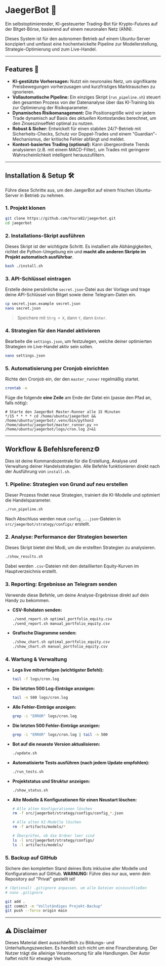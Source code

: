 # JaegerBot 🤖

Ein selbstoptimierender, KI-gesteuerter Trading-Bot für Krypto-Futures auf der Bitget-Börse, basierend auf einem neuronalen Netz (ANN).

Dieses System ist für den autonomen Betrieb auf einem Ubuntu-Server konzipiert und umfasst eine hochentwickelte Pipeline zur Modellerstellung, Strategie-Optimierung und zum Live-Handel.

-----

## Features 🧠

  * **KI-gestützte Vorhersagen:** Nutzt ein neuronales Netz, um signifikante Preisbewegungen vorherzusagen und kurzfristiges Marktrauschen zu ignorieren.
  * **Vollautomatische Pipeline:** Ein einziges Skript (`run_pipeline.sh`) steuert den gesamten Prozess von der Datenanalyse über das KI-Training bis zur Optimierung der Risikoparameter.
  * **Dynamisches Risikomanagement:** Die Positionsgröße wird vor jedem Trade dynamisch auf Basis des *aktuellen* Kontostandes berechnet, um den Zinseszinseffekt optimal zu nutzen.
  * **Robust & Sicher:** Entwickelt für einen stabilen 24/7-Betrieb mit Sicherheits-Checks, Schutz vor Doppel-Trades und einem "Guardian"-Mechanismus, der kritische Fehler abfängt und meldet.
  * **Kontext-basiertes Trading (optional):** Kann übergeordnete Trends analysieren (z.B. mit einem MACD-Filter), um Trades mit geringerer Wahrscheinlichkeit intelligent herauszufiltern.

-----

## Installation & Setup 🛠️

Führe diese Schritte aus, um den JaegerBot auf einem frischen Ubuntu-Server in Betrieb zu nehmen.

### 1\. Projekt klonen

```bash
git clone https://github.com/Youra82/jaegerbot.git
cd jaegerbot
```

### 2\. Installations-Skript ausführen

Dieses Skript ist der wichtigste Schritt. Es installiert alle Abhängigkeiten, richtet die Python-Umgebung ein und **macht alle anderen Skripte im Projekt automatisch ausführbar**.

```bash
bash ./install.sh
```

### 3\. API-Schlüssel eintragen

Erstelle deine persönliche `secret.json`-Datei aus der Vorlage und trage deine API-Schlüssel von Bitget sowie deine Telegram-Daten ein.

```bash
cp secret.json.example secret.json
nano secret.json
```

> Speichere mit `Strg + X`, dann `Y`, dann `Enter`.

### 4\. Strategien für den Handel aktivieren

Bearbeite die `settings.json`, um festzulegen, welche deiner optimierten Strategien im Live-Handel aktiv sein sollen.

```bash
nano settings.json
```

### 5\. Automatisierung per Cronjob einrichten

Richte den Cronjob ein, der den `master_runner` regelmäßig startet.

```bash
crontab -e
```

Füge die folgende **eine Zeile** am Ende der Datei ein (passe den Pfad an, falls nötig):

```
# Starte den JaegerBot Master-Runner alle 15 Minuten
*/15 * * * * cd /home/ubuntu/jaegerbot && /home/ubuntu/jaegerbot/.venv/bin/python3 /home/ubuntu/jaegerbot/master_runner.py >> /home/ubuntu/jaegerbot/logs/cron.log 2>&1
```

-----

## Workflow & Befehlsreferenz⚙️

Dies ist deine Kommandozentrale für die Erstellung, Analyse und Verwaltung deiner Handelsstrategien. Alle Befehle funktionieren direkt nach der Ausführung von `install.sh`.

### 1\. Pipeline: Strategien von Grund auf neu erstellen

Dieser Prozess findet neue Strategien, trainiert die KI-Modelle und optimiert die Handelsparameter.

```bash
./run_pipeline.sh
```

Nach Abschluss werden neue `config_...json`-Dateien in `src/jaegerbot/strategy/configs/` erstellt.

### 2\. Analyse: Performance der Strategien bewerten

Dieses Skript bietet drei Modi, um die erstellten Strategien zu analysieren.

```bash
./show_results.sh
```

Dabei werden `.csv`-Dateien mit den detaillierten Equity-Kurven im Hauptverzeichnis erstellt.

### 3\. Reporting: Ergebnisse an Telegram senden

Verwende diese Befehle, um deine Analyse-Ergebnisse direkt auf dein Handy zu bekommen.

  * **CSV-Rohdaten senden:**

    ```bash
    ./send_report.sh optimal_portfolio_equity.csv
    ./send_report.sh manual_portfolio_equity.csv
    ```

  * **Grafische Diagramme senden:**

    ```bash
    ./show_chart.sh optimal_portfolio_equity.csv
    ./show_chart.sh manual_portfolio_equity.csv
    ```

### 4\. Wartung & Verwaltung

  * **Logs live mitverfolgen (wichtigster Befehl):**

    ```bash
    tail -f logs/cron.log
    ```

  * **Die letzten 500 Log-Einträge anzeigen:**

    ```bash
    tail -n 500 logs/cron.log
    ```

  * **Alle Fehler-Einträge anzeigen:**

    ```bash
    grep -i "ERROR" logs/cron.log
    ```

  * **Die letzten 500 Fehler-Einträge anzeigen:**

    ```bash
    grep -i "ERROR" logs/cron.log | tail -n 500
    ```

  * **Bot auf die neueste Version aktualisieren:**

    ```bash
    ./update.sh
    ```

  * **Automatisierte Tests ausführen (nach jedem Update empfohlen):**

    ```bash
    ./run_tests.sh
    ```

  * **Projektstatus und Struktur anzeigen:**

    ```bash
    ./show_status.sh
    ```

  * **Alte Modelle & Konfigurationen für einen Neustart löschen:**

    ```bash
    # Alle alten Konfigurationen löschen
    rm -f src/jaegerbot/strategy/configs/config_*.json

    # Alle alten KI-Modelle löschen
    rm -f artifacts/models/*

    # Überprüfen, ob die Ordner leer sind
    ls -l src/jaegerbot/strategy/configs/
    ls -l artifacts/models/
    ```

### 5\. Backup auf GitHub

Sichere den kompletten Stand deines Bots inklusive aller Modelle und Konfigurationen auf GitHub. **WARNUNG:** Führe dies nur aus, wenn dein Repository auf "Privat" gestellt ist\!

```bash
# (Optional) .gitignore anpassen, um alle Dateien einzuschließen
# nano .gitignore

git add .
git commit -m "Vollständiges Projekt-Backup"
git push --force origin main
```

-----

## ⚠️ Disclaimer

Dieses Material dient ausschließlich zu Bildungs- und Unterhaltungszwecken. Es handelt sich nicht um eine Finanzberatung. Der Nutzer trägt die alleinige Verantwortung für alle Handlungen. Der Autor haftet nicht für etwaige Verluste.
